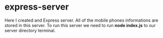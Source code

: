 ﻿# express-server
Here I created and Express server. All of the mobile phones informations are stored in this server. To run this server we need to run **node index.js** to our server directory terminal. 
